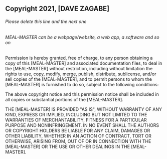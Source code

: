 ## Copyright 2021, [DAVE ZAGABE]

###### Please delete this line and the next one
###### MEAL-MASTER can be a webpage/website, a web app, a software and so on

Permission is hereby granted, free of charge, to any person obtaining a copy of this [MEAL-MASTER] and associated documentation files, to deal in the [MEAL-MASTER] without restriction, including without limitation the rights to use, copy, modify, merge, publish, distribute, sublicense, and/or sell copies of the [MEAL-MASTER], and to permit persons to whom the [MEAL-MASTER] is furnished to do so, subject to the following conditions:

The above copyright notice and this permission notice shall be included in all copies or substantial portions of the [MEAL-MASTER].

THE [MEAL-MASTER] IS PROVIDED "AS IS", WITHOUT WARRANTY OF ANY KIND, EXPRESS OR IMPLIED, INCLUDING BUT NOT LIMITED TO THE WARRANTIES OF MERCHANTABILITY, FITNESS FOR A PARTICULAR PURPOSE AND NONINFRINGEMENT. IN NO EVENT SHALL THE AUTHORS OR COPYRIGHT HOLDERS BE LIABLE FOR ANY CLAIM, DAMAGES OR OTHER LIABILITY, WHETHER IN AN ACTION OF CONTRACT, TORT OR OTHERWISE, ARISING FROM, OUT OF OR IN CONNECTION WITH THE [MEAL-MASTER] OR THE USE OR OTHER DEALINGS IN THE [MEAL-MASTER].
